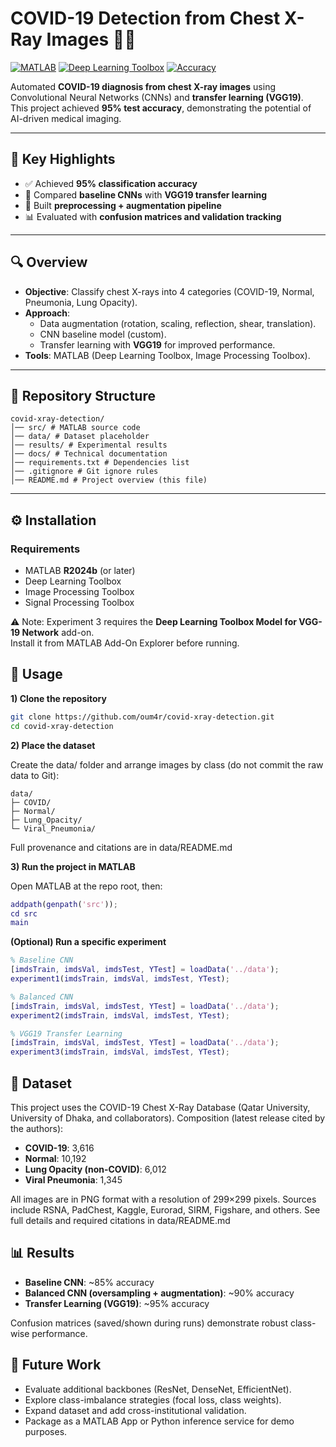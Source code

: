 #  COVID-19 Detection from Chest X-Ray Images 🩻🤖

[![MATLAB](https://img.shields.io/badge/MATLAB-R2024b-orange?logo=mathworks)](https://www.mathworks.com/products/matlab.html)
[![Deep Learning Toolbox](https://img.shields.io/badge/Toolbox-Deep%20Learning-blue)](https://www.mathworks.com/products/deep-learning.html)
[![Accuracy](https://img.shields.io/badge/Accuracy-95%25-success)](#-results)

Automated **COVID-19 diagnosis from chest X-ray images** using Convolutional Neural Networks (CNNs) and **transfer learning (VGG19)**.  
This project achieved **95% test accuracy**, demonstrating the potential of AI-driven medical imaging.

---

## 🌟 Key Highlights

- ✅ Achieved **95% classification accuracy**
- 🧠 Compared **baseline CNNs** with **VGG19 transfer learning**
- 🔄 Built **preprocessing + augmentation pipeline**
- 📊 Evaluated with **confusion matrices and validation tracking**

---

## 🔍 Overview

- **Objective**: Classify chest X-rays into 4 categories (COVID-19, Normal, Pneumonia, Lung Opacity).  
- **Approach**:
  - Data augmentation (rotation, scaling, reflection, shear, translation).
  - CNN baseline model (custom).
  - Transfer learning with **VGG19** for improved performance.
- **Tools**: MATLAB (Deep Learning Toolbox, Image Processing Toolbox).

---

## 📂 Repository Structure
```
covid-xray-detection/
│── src/ # MATLAB source code
│── data/ # Dataset placeholder
│── results/ # Experimental results
│── docs/ # Technical documentation
│── requirements.txt # Dependencies list
│── .gitignore # Git ignore rules
│── README.md # Project overview (this file)
```

---

## ⚙️ Installation

### Requirements
- MATLAB **R2024b** (or later)
- Deep Learning Toolbox
- Image Processing Toolbox
- Signal Processing Toolbox

⚠️ Note: Experiment 3 requires the **Deep Learning Toolbox Model for VGG-19 Network** add-on.  
Install it from MATLAB Add-On Explorer before running.

## 🚀 Usage
**1) Clone the repository**
```bash
git clone https://github.com/oum4r/covid-xray-detection.git
cd covid-xray-detection
```

**2) Place the dataset**

Create the data/ folder and arrange images by class (do not commit the raw data to Git):
```text
data/
├─ COVID/
├─ Normal/
├─ Lung_Opacity/
└─ Viral_Pneumonia/
```

Full provenance and citations are in data/README.md

**3) Run the project in MATLAB**

Open MATLAB at the repo root, then:
```matlab
addpath(genpath('src'));
cd src
main
```

**(Optional) Run a specific experiment**
```matlab
% Baseline CNN
[imdsTrain, imdsVal, imdsTest, YTest] = loadData('../data');
experiment1(imdsTrain, imdsVal, imdsTest, YTest);

% Balanced CNN
[imdsTrain, imdsVal, imdsTest, YTest] = loadData('../data');
experiment2(imdsTrain, imdsVal, imdsTest, YTest);

% VGG19 Transfer Learning
[imdsTrain, imdsVal, imdsTest, YTest] = loadData('../data');
experiment3(imdsTrain, imdsVal, imdsTest, YTest);
```

## 📂 Dataset

This project uses the COVID-19 Chest X-Ray Database (Qatar University, University of Dhaka, and collaborators).
Composition (latest release cited by the authors):
- **COVID-19**: 3,616
- **Normal**: 10,192
- **Lung Opacity (non-COVID)**: 6,012
- **Viral Pneumonia**: 1,345

All images are in PNG format with a resolution of 299×299 pixels. Sources include RSNA, PadChest, Kaggle, Eurorad, SIRM, Figshare, and others.
See full details and required citations in data/README.md

## 📊 Results
- **Baseline CNN**: ~85% accuracy
- **Balanced CNN (oversampling + augmentation)**: ~90% accuracy
- **Transfer Learning (VGG19)**: ~95% accuracy

Confusion matrices (saved/shown during runs) demonstrate robust class-wise performance.

## 📌 Future Work

- Evaluate additional backbones (ResNet, DenseNet, EfficientNet).
- Explore class-imbalance strategies (focal loss, class weights).
- Expand dataset and add cross-institutional validation.
- Package as a MATLAB App or Python inference service for demo purposes.
